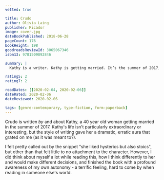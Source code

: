 ```yaml
---
vetted: true

title: Crudo
author: Olivia Laing
publisher: Picador
image: cover.jpg
dateBookPublished: 2018-06-28
pageCount: 176
bookHeight: 198
goodreadsReviewId: 3065067346
isbn13: 9781509892846

summary: |
  Kathy is a writer. Kathy is getting married. It’s the summer of 2017, and the whole world is falling apart. From a Tuscan hotel for the super-rich to a Brexit-paralysed UK, Kathy spends the first summer of her 40s trying to adjust to making a lifelong commitment just as Trump is tweeting the world into nuclear war. But it’s not only Kathy who’s changing. Political, social and natural landscapes are all in peril. Fascism is on the rise, truth is dead, the planet is hotting up. Is it really worth learning to love when the end of the world is nigh? And how do you make art, let alone a life, when one rogue tweet could end it all?

rating5: 2
rating7: 2

readDates: [[2020-02-04, 2020-02-06]]
dateRated: 2020-02-06
dateReviewed: 2020-02-06

tags: [genre-contemporary, type-fiction, form-paperback]
---
```


Crudo is written _by_ and about Kathy, a 40 year old woman getting married in the summer of 2017. Kathy's life isn't particularly extraordinary or interesting, but the style of writing gave her a dramatic, erratic aura that grated on me (as it was meant to?).

I felt pretty called out by the snippet "she liked hysterics but also stoics", but other than that felt little to no attachment to the character. However, I did think about myself a lot while reading this, how I think differently to her and would make different decisions, and finished the book with a profound awareness of my own autonomy - a terrific feeling, hard to come by when reading in someone else's world.
